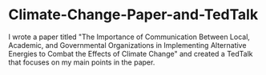 # Climate-Change-Paper-and-TedTalk
I wrote a paper titled "The Importance of Communication Between Local, Academic, and Governmental Organizations in Implementing Alternative Energies to Combat the Effects of Climate Change" and created a TedTalk that focuses on my main points in the paper.
